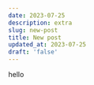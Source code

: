 ```yaml
---
date: 2023-07-25
description: extra
slug: new-post
title: New post
updated_at: 2023-07-25
draft: 'false'
---
```


hello
